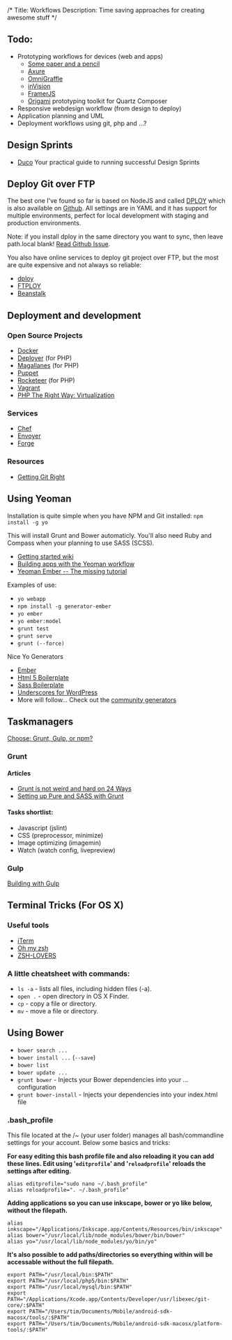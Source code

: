 /*
Title: Workflows
Description: Time saving approaches for creating awesome stuff
*/


## Todo:

* Prototyping workflows for devices (web and apps)
	* [Some paper and a pencil](https://www.google.com/search?q=pencil+and+paper&tbm=isch)
	* [Axure](http://axure.com/)
	* [OmniGraffle](http://www.omnigroup.com/omnigraffle/)
	* [inVision](http://www.invisionapp.com/)
	* [FramerJS](http://framerjs.com/)
	* [Origami](http://facebook.github.io/origami/) prototyping toolkit for Quartz Composer
* Responsive webdesign workflow (from design to deploy)
* Application planning and UML
* Deployment workflows using git, php and ...?


## Design Sprints

- [Duco](http://duco.newhaircut.com/) Your practical guide to running successful Design Sprints


## Deploy Git over FTP

The best one I've found so far is based on NodeJS and called [DPLOY](http://leanmeanfightingmachine.github.io/dploy/) which is also available on [Github](https://github.com/LeanMeanFightingMachine/dploy). All settings are in YAML and it has support for multiple environments, perfect for local development with staging and production environments.

Note: if you install dploy in the same directory you want to sync, then leave path.local blank! [Read Github Issue](https://github.com/LeanMeanFightingMachine/dploy/issues/19#issuecomment-29133963).

You also have online services to deploy git project over FTP, but the most are quite expensive and not always so reliable:

- [dploy](http://dploy.io/)
- [FTPLOY](http://ftploy.com/)
- [Beanstalk](http://beanstalkapp.com/)


## Deployment and development

### Open Source Projects

* [Docker](https://www.docker.com/)
* [Deployer](http://deployer.org/) (for PHP)
* [Magallanes](http://magephp.com/) (for PHP)
* [Puppet](https://puppetlabs.com/)
* [Rocketeer](http://rocketeer.autopergamene.eu/) (for PHP)
* [Vagrant](https://www.vagrantup.com/)
* [PHP The Right Way: Virtualization](http://www.phptherightway.com/#virtualization)

### Services

* [Chef](https://www.chef.io/)
* [Envoyer](https://envoyer.io/)
* [Forge](https://forge.laravel.com/)

### Resources

* [Getting Git Right](https://www.atlassian.com/git/)


## Using Yeoman

Installation is quite simple when you have NPM and Git installed: `npm install -g yo`

This will install Grunt and Bower automaticly. You'll also need Ruby and Compass when your planning to use SASS (SCSS).

- [Getting started wiki](https://github.com/yeoman/yeoman/wiki/Getting-Started)
- [Building apps with the Yeoman workflow](http://dev.tutsplus.com/tutorials/building-apps-with-the-yeoman-workflow--net-33254)
- [Yeoman Ember -- The missing tutorial](https://www.openshift.com/blogs/day-24-yeoman-ember-the-missing-tutorial)

Examples of use:

- `yo webapp`
- `npm install -g generator-ember`
- `yo ember`
- `yo ember:model`
- `grunt test`
- `grunt serve`
- `grunt (--force)`

Nice Yo Generators

- [Ember](https://github.com/yeoman/generator-ember)
- [Html 5 Boilerplate](https://github.com/h5bp/generator-h5bp)
- [Sass Boilerplate](https://github.com/srsgores/generator-sass-boilerplate)
- [Underscores for WordPress](https://github.com/kdo/generator-wp-underscores)
- More will follow... Check out the [community generators](http://yeoman.io/community-generators.html)


## Taskmanagers

[Choose: Grunt, Gulp, or npm?](http://ponyfoo.com/articles/choose-grunt-gulp-or-npm)


### Grunt

#### Articles

- [Grunt is not weird and hard on 24 Ways](http://24ways.org/2013/grunt-is-not-weird-and-hard/)
- [Setting up Pure and SASS with Grunt](http://kalenjohnson.com/customizing-roots-sass/)

#### Tasks shortlist:

- Javascript (jslint)
- CSS (preprocessor, minimize)
- Image optimizing (imagemin)
- Watch (watch config, livepreview)


### Gulp

[Building with Gulp](http://www.smashingmagazine.com/2014/06/11/building-with-gulp/)


## Terminal Tricks (For OS X)

### Useful tools

* [iTerm](http://iterm2.com/)
* [Oh my zsh](https://github.com/robbyrussell/oh-my-zsh)
* [ZSH-LOVERS](https://grml.org/zsh/zsh-lovers.html)

### A little cheatsheet with commands:

* `ls -a` - lists all files, including hidden files (-a).
* `open .` - open directory in OS X Finder.
* `cp` - copy a file or directory.
* `mv` - move a file or directory.


## Using Bower

- `bower search ...`
- `bower install ...` (`--save`)
- `bower list`
- `bower update ...`
- `grunt bower` - Injects your Bower dependencies into your ... configuration
- `grunt bower-install` - Injects your dependencies into your index.html file


### .bash_profile

This file located at the /~ (your user folder) manages all bash/commandline settings for your account. Below some basics and tricks:

**For easy editing this bash profile file and also reloading it you can add these lines. Edit using '`editprofile`' and '`reloadprofile`' reloads the settings after editing.**

	alias editprofile="sudo nano ~/.bash_profile"
	alias reloadprofile=". ~/.bash_profile"


**Adding applications so you can use inkscape, bower or yo like below, without the filepath.**

	alias inkscape="/Applications/Inkscape.app/Contents/Resources/bin/inkscape"
	alias bower="/usr/local/lib/node_modules/bower/bin/bower"
	alias yo="/usr/local/lib/node_modules/yo/bin/yo"


**It's also possible to add paths/directories so everything within will be accessable without the full filepath.**

	export PATH="/usr/local/bin:$PATH"
	export PATH="/usr/local/php5/bin:$PATH"
	export PATH="/usr/local/mysql/bin:$PATH"
	export PATH="/Applications/Xcode.app/Contents/Developer/usr/libexec/git-core/:$PATH"
	export PATH="/Users/tim/Documents/Mobile/android-sdk-macosx/tools/:$PATH"
	export PATH="/Users/tim/Documents/Mobile/android-sdk-macosx/platform-tools/:$PATH"

